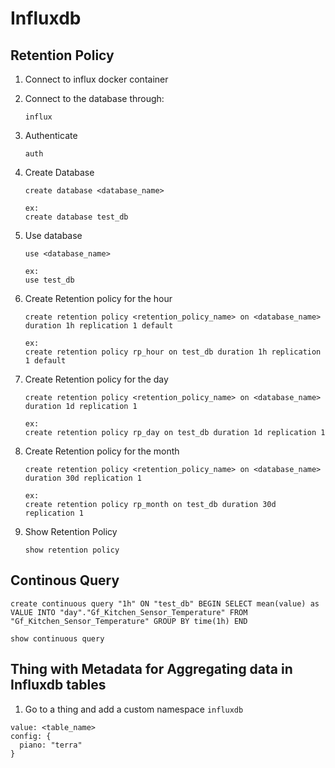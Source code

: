 # Influxdb

## Retention Policy

1. Connect to influx docker container
2. Connect to the database through:

   ```terminal
   influx
   ```

3. Authenticate

   ```terminal
   auth
   ```

4. Create Database

   ```terminal
   create database <database_name>

   ex:
   create database test_db
   ```

5. Use database

   ```terminal
   use <database_name>

   ex:
   use test_db
   ```

6. Create Retention policy for the hour

   ```terminal
   create retention policy <retention_policy_name> on <database_name> duration 1h replication 1 default

   ex:
   create retention policy rp_hour on test_db duration 1h replication 1 default
   ```

7. Create Retention policy for the day

   ```terminal
   create retention policy <retention_policy_name> on <database_name> duration 1d replication 1

   ex:
   create retention policy rp_day on test_db duration 1d replication 1
   ```

8. Create Retention policy for the month

   ```terminal
   create retention policy <retention_policy_name> on <database_name> duration 30d replication 1

   ex:
   create retention policy rp_month on test_db duration 30d replication 1
   ```

9. Show Retention Policy

   ```terminal
   show retention policy
   ```

## Continous Query

```terminal
create continuous query "1h" ON "test_db" BEGIN SELECT mean(value) as VALUE INTO "day"."Gf_Kitchen_Sensor_Temperature" FROM "Gf_Kitchen_Sensor_Temperature" GROUP BY time(1h) END
```

```terminal
show continuous query
```

## Thing with Metadata for Aggregating data in Influxdb tables

1. Go to a thing and add a custom namespace `influxdb`

```terminal
value: <table_name>
config: {
  piano: "terra"
}
```
